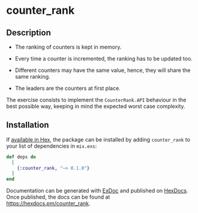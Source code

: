 # counter_rank

## Description

  * The ranking of counters is kept in memory.

  * Every time a counter is incremented, the ranking has to be updated too.

  * Different counters may have the same value, hence, they will share the
    same ranking.

  * The leaders are the counters at first place.

The exercise consists to implement the `CounterRank.API` behaviour in the best
possible way, keeping in mind the expected worst case complexity.


## Installation

If [available in Hex](https://hex.pm/docs/publish), the package can be installed
by adding `counter_rank` to your list of dependencies in `mix.exs`:

```elixir
def deps do
  [
    {:counter_rank, "~> 0.1.0"}
  ]
end
```

Documentation can be generated with [ExDoc](https://github.com/elixir-lang/ex_doc)
and published on [HexDocs](https://hexdocs.pm). Once published, the docs can
be found at <https://hexdocs.pm/counter_rank>.
